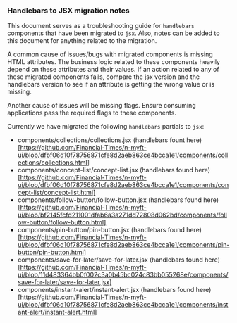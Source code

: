 ### Handlebars to JSX migration notes

This document serves as a troubleshooting guide for `handlebars` components that have been migrated to `jsx`. Also, notes can be added to this document for anything related to the migration.

A common cause of issues/bugs with migrated components is missing HTML attributes. The business logic related to these components heavily depend on these attributes and their values. If an action related to any of these migrated components fails, compare the jsx version and the handlebars version to see if an attribute is getting the wrong value or is missing.

Another cause of issues will be missing flags. Ensure consuming applications pass the required flags to these components.

Currently we have migrated the following `handlebars` partials to `jsx`:
- components/collections/collections.jsx (handlebars fount here)[https://github.com/Financial-Times/n-myft-ui/blob/dfbf06d10f78756871cfe8d2aeb863ce4bcca1e1/components/collections/collections.html]
- components/concept-list/concept-list.jsx (handlebars found here)[https://github.com/Financial-Times/n-myft-ui/blob/dfbf06d10f78756871cfe8d2aeb863ce4bcca1e1/components/concept-list/concept-list.html]
- components/follow-button/follow-button.jsx (handlebars found here)[https://github.com/Financial-Times/n-myft-ui/blob/bf2145fcfd211001dfab6a3a271dd72808d062bd/components/follow-button/follow-button.html]
- components/pin-button/pin-button.jsx (handlebars found here)[https://github.com/Financial-Times/n-myft-ui/blob/dfbf06d10f78756871cfe8d2aeb863ce4bcca1e1/components/pin-button/pin-button.html]
- components/save-for-later/save-for-later.jsx (handlebars found here)[https://github.com/Financial-Times/n-myft-ui/blob/11d483364bb0f002c3a0b45bc024c83bb055268e/components/save-for-later/save-for-later.jsx]
- components/instant-alert/instant-alert.jsx (handlebars found here)[https://github.com/Financial-Times/n-myft-ui/blob/dfbf06d10f78756871cfe8d2aeb863ce4bcca1e1/components/instant-alert/instant-alert.html]
